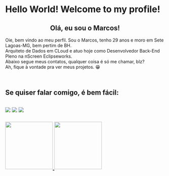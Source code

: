 <h1>Hello World! Welcome to my profile!
    <h2 align="center">Olá, eu sou o Marcos!</h2>
    <p>Oie, bem vindo ao meu perfil. Sou o Marcos, tenho 29 anos e moro em Sete Lagoas-MG, bem pertim de BH. <br>
        Arquiteto de Dados em CLoud e atuo hoje como Desenvolvedor Back-End Pleno na nScreen Eclipseworks. <br>
        Abaixo segue meus contatos, qualquer coisa é só me chamar, blz?<br>
        Ah, fique à vontade pra ver meus projetos. 😁
    </p>
<!-- 
<h2>Minhas Linguagens</h2>
    
<div>
<img src="https://img.shields.io/badge/typescript-%23007ACC.svg?style=for-the-badge&logo=typescript&logoColor=white">
<img src="https://img.shields.io/badge/html5-%23E34F26.svg?logo=html5&logoColor=white">
<img src="https://img.shields.io/badge/css3-%231572B6.svg?logo=css3&logoColor=white" >
<img src="https://img.shields.io/badge/JavaScript-323330?style=for-the-badge&logo=javascript&logoColor=F7DF1E">
<img src="https://img.shields.io/badge/Node.js-339933?style=for-the-badge&logo=nodedotjs&logoColor=white">
<img src="https://img.shields.io/badge/Express.js-000000?style=for-the-badge&logo=express&logoColor=white">
<img src="https://img.shields.io/badge/Sequelize-52B0E7?style=for-the-badge&logo=Sequelize&logoColor=white">
<img src="https://img.shields.io/badge/MongoDB-4EA94B?style=for-the-badge&logo=mongodb&logoColor=white">
<img src="https://img.shields.io/badge/MySQL-005C84?style=for-the-badge&logo=mysql&logoColor=white">
<img src="https://img.shields.io/badge/GitHub-100000?style=for-the-badge&logo=github&logoColor=white">
<img src="https://img.shields.io/badge/Yarn-2C8EBB?style=for-the-badge&logo=yarn&logoColor=white">
<img src="https://img.shields.io/badge/npm-CB3837?style=for-the-badge&logo=npm&logoColor=white">
<img src="https://img.shields.io/badge/-jest-%23C21325?style=for-the-badge&logo=jest&logoColor=white">
<img src="https://img.shields.io/badge/Babel-F9DC3e?style=for-the-badge&logo=babel&logoColor=black">
<img src="https://img.shields.io/badge/AWS-%23FF9900.svg?style=for-the-badge&logo=amazon-aws&logoColor=white">
<img src="https://img.shields.io/badge/nestjs-%23E0234E.svg?style=for-the-badge&logo=nestjs&logoColor=white"
<img src="https://img.shields.io/badge/AWS-%23FF9900.svg?style=for-the-badge&logo=amazon-aws&logoColor=white">


</div> -->
<br>

<h2>Se quiser falar comigo, é bem fácil:<h2>
<div>
<a href="https://instagram.com/marcxstx" target="_blank"><img src="https://img.shields.io/badge/-Instagram-%23E4405F?style=for-the-badge&logo=instagram&logoColor=white" target="_blank"></a>
<a href = "mailto:marcxstx@gmail.com"><img src="https://img.shields.io/badge/Gmail-D14836?style=for-the-badge&logo=gmail&logoColor=white" target="_blank"></a>
<a href="https://www.linkedin.com/in/marcos-teixeira-jr2022" target="_blank"><img src="https://img.shields.io/badge/-LinkedIn-%230077B5?style=for-the-badge&logo=linkedin&logoColor=white" target="_blank"></a>   
</div>
<br>
<div>
    <a href="https://github.com/marcos-px">
    <img height="150em" src="https://github-readme-stats.vercel.app/api/top-langs/?username=marcos-px&layout=compact&langs_count=7&theme=dracula"/>
    <img height="150em" src="https://github-readme-stats.vercel.app/api?username=marcos-px&show_icons=true&theme=dracula&include_all_commits=true&count_private=true"/>
    </div>
    <br>

<!--
